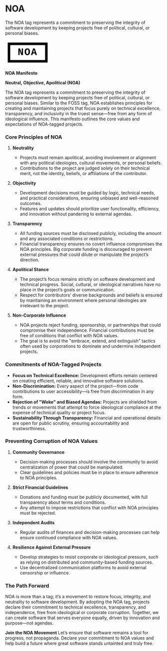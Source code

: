 # NOA
The NOA tag represents a commitment to preserving the integrity of software development by keeping projects free of political, cultural, or personal biases.

<img src="noa.png" alt="noa-tag">

**NOA Manifesto**

**Neutral, Objective, Apolitical (NOA)**

The NOA tag represents a commitment to preserving the integrity of software development by keeping projects free of political, cultural, or personal biases. Similar to the FOSS tag, NOA establishes principles for creating and maintaining projects that focus purely on technical excellence, transparency, and inclusivity in the truest sense—free from any form of ideological influence. This manifesto outlines the core values and expectations of NOA-tagged projects.

### **Core Principles of NOA**

1. **Neutrality**
   - Projects must remain apolitical, avoiding involvement or alignment with any political ideologies, cultural movements, or personal beliefs.
   - Contributions to the project are judged solely on their technical merit, not the identity, beliefs, or affiliations of the contributor.

2. **Objectivity**
   - Development decisions must be guided by logic, technical needs, and practical considerations, ensuring unbiased and well-reasoned outcomes.
   - Features and updates should prioritize user functionality, efficiency, and innovation without pandering to external agendas.

3. **Transparency**
   - All funding sources must be disclosed publicly, including the amount and any associated conditions or restrictions.
   - Financial transparency ensures no covert influence compromises the NOA principles. Big corporate funding is discouraged to prevent external pressures that could dilute or manipulate the project’s direction.

4. **Apolitical Stance**
   - The project’s focus remains strictly on software development and technical progress. Social, cultural, or ideological narratives have no place in the project’s goals or communication.
   - Respect for contributors’ diverse backgrounds and beliefs is ensured by maintaining an environment where personal ideologies are irrelevant to the project.

5. **Non-Corporate Influence**
   - NOA projects reject funding, sponsorship, or partnerships that could compromise their independence. Financial contributions must be free of conditions that conflict with NOA values.
   - The goal is to avoid the "embrace, extend, and extinguish" tactics often used by corporations to dominate and undermine independent projects.

### **Commitments of NOA-Tagged Projects**

- **Focus on Technical Excellence:** Development efforts remain centered on creating efficient, reliable, and innovative software solutions.
- **Non-Discrimination:** Every aspect of the project—from code contributions to user accessibility—is free from discrimination in any form.
- **Rejection of "Woke" and Biased Agendas:** Projects are shielded from trends or movements that attempt to force ideological compliance at the expense of technical quality or project focus.
- **Sustainability Through Transparency:** Financial and operational details are open for public scrutiny, ensuring accountability and trustworthiness.

### **Preventing Corruption of NOA Values**

1. **Community Governance**
   - Decision-making processes should involve the community to avoid centralization of power that could be manipulated.
   - Clear guidelines and policies must be in place to ensure adherence to NOA principles.

2. **Strict Financial Guidelines**
   - Donations and funding must be publicly documented, with full transparency about terms and conditions.
   - Any attempt to impose restrictions that conflict with NOA principles must be rejected.

3. **Independent Audits**
   - Regular audits of finances and decision-making processes can help ensure continued compliance with NOA values.

4. **Resilience Against External Pressure**
   - Develop strategies to resist corporate or ideological pressure, such as relying on distributed and community-based funding sources.
   - Use decentralized communication platforms to avoid external censorship or influence.

### **The Path Forward**

NOA is more than a tag; it’s a movement to restore focus, integrity, and neutrality to software development. By adopting the NOA tag, projects declare their commitment to technical excellence, transparency, and independence, free from ideological or corporate corruption. Together, we can create software that serves everyone equally, driven by innovation and purpose—not agendas.

**Join the NOA Movement**
Let’s ensure that software remains a tool for progress, not propaganda. Declare your commitment to NOA values and help build a future where great software stands untainted and truly free.


